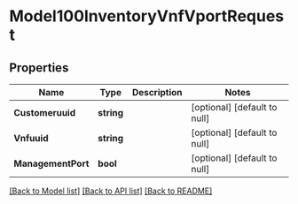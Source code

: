 # Model100InventoryVnfVportRequest

## Properties
Name | Type | Description | Notes
------------ | ------------- | ------------- | -------------
**Customeruuid** | **string** |  | [optional] [default to null]
**Vnfuuid** | **string** |  | [optional] [default to null]
**ManagementPort** | **bool** |  | [optional] [default to null]

[[Back to Model list]](../README.md#documentation-for-models) [[Back to API list]](../README.md#documentation-for-api-endpoints) [[Back to README]](../README.md)


